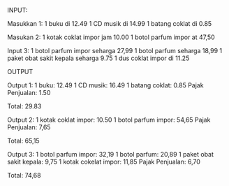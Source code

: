 INPUT:

Masukkan 1:
1 buku di 12.49
1 CD musik di 14.99
1 batang coklat di 0.85

Masukan 2:
1 kotak coklat
impor jam 10.00 1 botol parfum impor at 47,50

Input 3:
1 botol parfum impor seharga 27,99
1 botol parfum seharga 18,99
1 paket obat sakit kepala seharga 9.75
1 dus coklat impor di 11.25

OUTPUT

Output 1:
1 buku: 12.49
1 CD musik: 16.49
1 batang coklat: 0.85
Pajak Penjualan: 1.50

Total: 29.83

Output 2:
1 kotak coklat impor: 10.50
1 botol parfum impor: 54,65
Pajak Penjualan: 7,65

Total: 65,15

Output 3:
1 botol parfum impor: 32,19
1 botol parfum: 20,89
1 paket obat sakit kepala: 9,75
1 kotak cokelat impor: 11,85
Pajak Penjualan: 6,70

Total: 74,68
